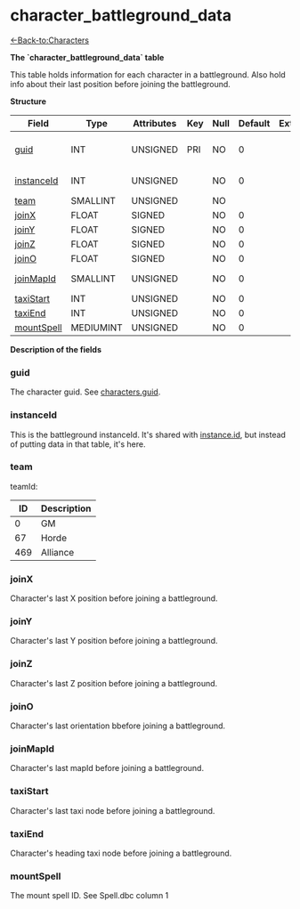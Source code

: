 # character\_battleground\_data

[<-Back-to:Characters](database-characters.md)

**The \`character\_battleground\_data\` table**

This table holds information for each character in a battleground. Also hold info about their last position before joining the battleground.

**Structure**

| Field            | Type         | Attributes | Key | Null | Default | Extra | Comment                  |
|------------------|--------------|------------|-----|------|---------|-------|--------------------------|
| [guid][1]        | INT      | UNSIGNED   | PRI | NO   | 0       |       | Global Unique Identifier |
| [instanceId][2]  | INT      | UNSIGNED   |     | NO   | 0       |       | Instance Identifier      |
| [team][3]        | SMALLINT  | UNSIGNED   |     | NO   |         |       |                          |
| [joinX][4]       | FLOAT        | SIGNED     |     | NO   | 0       |       |                          |
| [joinY][5]       | FLOAT        | SIGNED     |     | NO   | 0       |       |                          |
| [joinZ][6]       | FLOAT        | SIGNED     |     | NO   | 0       |       |                          |
| [joinO][7]       | FLOAT        | SIGNED     |     | NO   | 0       |       |                          |
| [joinMapId][8]   | SMALLINT  | UNSIGNED   |     | NO   | 0       |       | Map Identifier           |
| [taxiStart][9]   | INT      | UNSIGNED   |     | NO   | 0       |       |                          |
| [taxiEnd][10]    | INT      | UNSIGNED   |     | NO   | 0       |       |                          |
| [mountSpell][11] | MEDIUMINT | UNSIGNED   |     | NO   | 0       |       |                          |

[1]: #guid
[2]: #instanceid
[3]: #team
[4]: #joinx
[5]: #joiny
[6]: #joinz
[7]: #joino
[8]: #joinmapid
[9]: #taxistart
[10]: #taxiend
[11]: #mountspell

**Description of the fields**

### guid

The character guid. See [characters.guid](2129969.html#characters(table)-id).

### instanceId

This is the battleground instanceId. It's shared with [instance.id](instance_2130197.html#instance-id), but instead of putting data in that table, it's here.

### team

teamId:

| ID  | Description |
|-----|-------------|
| 0   | GM          |
| 67  | Horde       |
| 469 | Alliance    |

### joinX

Character's last X position before joining a battleground.

### joinY

Character's last Y position before joining a battleground.

### joinZ

Character's last Z position before joining a battleground.

### joinO

Character's last orientation bbefore joining a battleground.

### joinMapId

Character's last mapId before joining a battleground.

### taxiStart

Character's last taxi node before joining a battleground.

### taxiEnd

Character's heading taxi node before joining a battleground.

### mountSpell

The mount spell ID. See Spell.dbc column 1
